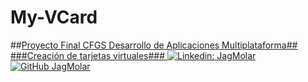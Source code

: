 # My-VCard
##<u>Proyecto Final CFGS Desarrollo de Aplicaciones Multiplataforma<u>##
###Creación de tarjetas virtuales###
[![Linkedin: JagMolar](https://img.shields.io/badge/-juanantoniogarciamuelas-blue?style=flat-square&logo=Linkedin&logoColor=white&link=https://www.linkedin.com/in/juanantoniogarciamuelas)](https://www.linkedin.com/in/juanantoniogarciamuelas)
[![GitHub JagMolar](https://img.shields.io/github/followers/JagMolar?label=follow&style=social)](https://github.com/JagMolar)

